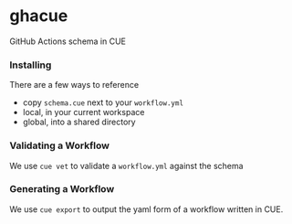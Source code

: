 # ghacue

GitHub Actions schema in CUE

### Installing

There are a few ways to reference

- copy `schema.cue` next to your `workflow.yml`
- local, in your current workspace
- global, into a shared directory



### Validating a Workflow

We use `cue vet` to validate a `workflow.yml` against the schema


### Generating a Workflow

We use `cue export` to output the yaml form of a workflow written in CUE.


